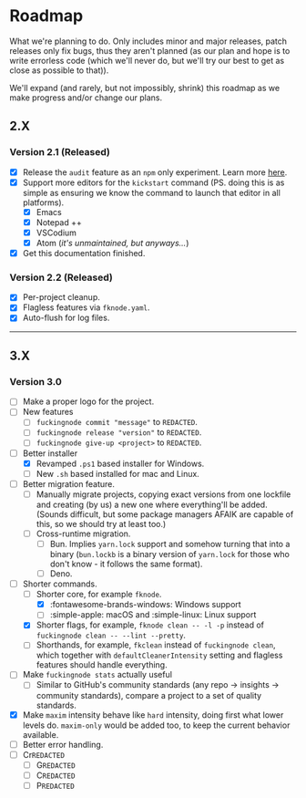 <!-- markdownlint-disable md007 -->
# Roadmap

What we're planning to do. Only includes minor and major releases, patch releases only fix bugs, thus they aren't planned (as our plan and hope is to write errorless code (which we'll never do, but we'll try our best to get as close as possible to that)).

We'll expand (and rarely, but not impossibly, shrink) this roadmap as we make progress and/or change our plans.

## 2.X

### Version 2.1 (Released)

- [X] Release the `audit` feature as an `npm` only experiment. Learn more [here](../learn/audit.md).
- [X] Support more editors for the `kickstart` command (PS. doing this is as simple as ensuring we know the command to launch that editor in all platforms).
    - [X] Emacs
    - [X] Notepad ++
    - [X] VSCodium
    - [X] Atom (_it's unmaintained, but anyways..._)
- [X] Get this documentation finished.

### Version 2.2 (Released)

- [X] Per-project cleanup.
- [X] Flagless features via `fknode.yaml`.
- [X] Auto-flush for log files.

----

## 3.X

### Version 3.0

- [ ] Make a proper logo for the project.
- [ ] New features
    - [ ] `fuckingnode commit "message"` to `REDACTED`.
    - [ ] `fuckingnode release "version"` to `REDACTED`.
    - [ ] `fuckingnode give-up <project>` to `REDACTED`.
- [ ] Better installer
    - [X] Revamped `.ps1` based installer for Windows.
    - [ ] New `.sh` based installed for mac and Linux.
- [ ] Better migration feature.
    - [ ] Manually migrate projects, copying exact versions from one lockfile and creating (by us) a new one where everything'll be added. (Sounds difficult, but some package managers AFAIK are capable of this, so we should try at least too.)
    - [ ] Cross-runtime migration.
        - [ ] Bun. Implies `yarn.lock` support and somehow turning that into a binary (`bun.lockb` is a binary version of `yarn.lock` for those who don't know - it follows the same format).
        - [ ] Deno.
- [ ] Shorter commands.
    - [ ] Shorter core, for example `fknode`.
        - [X] :fontawesome-brands-windows: Windows support
        - [ ] :simple-apple: macOS and :simple-linux: Linux support
    - [X] Shorter flags, for example, `fknode clean -- -l -p` instead of `fuckingnode clean -- --lint --pretty`.
    - [ ] Shorthands, for example, `fkclean` instead of `fuckingnode clean`, which together with `defaultCleanerIntensity` setting and flagless features should handle everything.
- [ ] Make `fuckingnode stats` actually useful
    - [ ] Similar to GitHub's community standards (any repo -> insights -> community standards), compare a project to a set of quality standards.
- [X] Make `maxim` intensity behave like `hard` intensity, doing first what lower levels do. `maxim-only` would be added too, to keep the current behavior available.
- [ ] Better error handling.
- [ ] Cr`REDACTED`
    - [ ] G`REDACTED`
    - [ ] C`REDACTED`
    - [ ] P`REDACTED`
